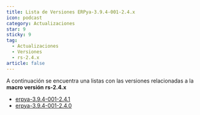 ```yaml
---
title: Lista de Versiones ERPya-3.9.4-001-2.4.x
icon: podcast
category: Actualizaciones
star: 9
sticky: 9
tag:
  - Actualizaciones
  - Versiones
  - rs-2.4.x
article: false
---
```


A continuación se encuentra una listas con las versiones relacionadas a la **macro versión** **rs-2.4.x**

- [erpya-3.9.4-001-2.4.1](erpya-3.9.4-001-2.4.1.md)
- [erpya-3.9.4-001-2.4.0](erpya-3.9.4-001-2.4.0.md)
